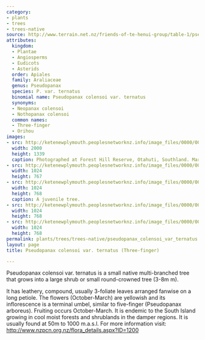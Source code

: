 ```yaml
---
category:
- plants
- trees
- trees-native
source: http://www.terrain.net.nz/friends-of-te-henui-group/table-1/pseudopanax-colensoi-var-ternatus-three-finger.html
attributes:
  kingdom:
  - Plantae
  - Angiosperms
  - Eudicots
  - Asterids
  order: Apiales
  family: Araliaceae
  genus: Pseudopanax
  species: P. var. ternatus
  binomial name: Pseudopanax colensoi var. ternatus
  synonyms:
  - Neopanax colensoi
  - Nothopanax colensoi
  common names:
  - Three-finger
  - Orihou
images:
- src: http://ketenewplymouth.peoplesnetworknz.info/image_files/0000/0006/6884/Pseudopanax_colensoi_var._ternatus__Three-finger_-002.JPG
  width: 2000
  height: 1339
  caption: Photographed at Forest Hill Reserve, Otahuti, Southland. March.
- src: http://ketenewplymouth.peoplesnetworknz.info/image_files/0000/0006/6889/Pseudopanax_colensoi_var._ternatus__Three-finger_.JPG
  width: 1024
  height: 767
- src: http://ketenewplymouth.peoplesnetworknz.info/image_files/0000/0007/3694/Pseudopanax_colensoi_var._ternatus.JPG
  width: 1024
  height: 768
  caption: A juvenile tree.
- src: http://ketenewplymouth.peoplesnetworknz.info/image_files/0000/0007/3699/Pseudopanax_colensoi_var._ternatus-001.JPG
  width: 1024
  height: 768
- src: http://ketenewplymouth.peoplesnetworknz.info/image_files/0000/0007/3704/Pseudopanax_colensoi_var._ternatus-002.JPG
  width: 1024
  height: 768
permalink: plants/trees/trees-native/pseudopanax_colensoi_var_ternatus.html
layout: page
title: Pseudopanax colensoi var. ternatus (Three-finger)

---
```

Pseudopanax colensoi var. ternatus is a small native multi-branched tree that grows into a large shrub or small round-crowned tree (3-8m m). 

It has leathery, compound, usually 3-foliate leaves arranged fanwise on a long petiole.
The flowers (October-March) are yellowish and its inflorescence is a terminal umbel, similar to five-finger (Pseudopanax arboreus). 
Fruiting occurs October-March.
It is endemic to the South Island growing in cool moist forests and shrublands in the damper regions. It is usually found at 50m to 1000 m.a.s.l.
For more information visit: <a href="http://www.nzpcn.org.nz/flora_details.aspx?ID=1200" target="_blank">http://www.nzpcn.org.nz/flora_details.aspx?ID=1200</a>
